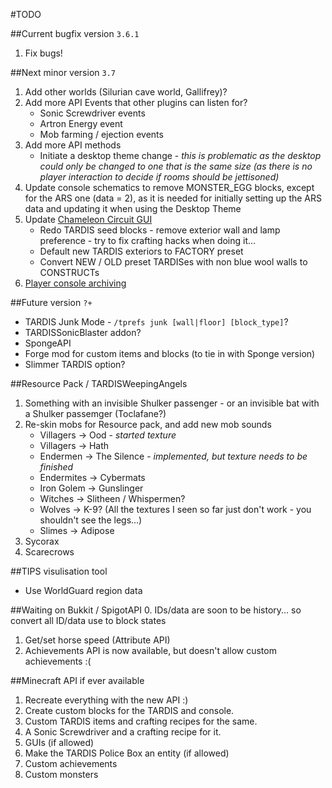 #TODO

##Current bugfix version `3.6.1`
1. Fix bugs!

##Next minor version `3.7`  
1. Add other worlds (Silurian cave world, Gallifrey)?
2. Add more API Events that other plugins can listen for?
   * Sonic Screwdriver events
   * Artron Energy event
   * Mob farming / ejection events
3. Add more API methods
   * Initiate a desktop theme change - _this is problematic as the desktop could only be changed to one that is the same size (as there is no player interaction to decide if rooms should be jettisoned)_
4. Update console schematics to remove MONSTER_EGG blocks, except for the ARS one (data = 2), as it is needed for initially setting up the ARS data and updating it when using the Desktop Theme
5. Update [Chameleon Circuit GUI](http://dev.bukkit.org/bukkit-plugins/tardis/tickets/1341-new-chameleon-circuit-gui/)
   * Redo TARDIS seed blocks - remove exterior wall and lamp preference - try to fix crafting hacks when doing it...
   * Default new TARDIS exteriors to FACTORY preset
   * Convert NEW / OLD preset TARDISes with non blue wool walls to CONSTRUCTs
6. [Player console archiving](http://dev.bukkit.org/bukkit-plugins/tardis/tickets/1201-player-console-archive-feature/)


##Future version `?+`
* TARDIS Junk Mode - `/tprefs junk [wall|floor] [block_type]`?
* TARDISSonicBlaster addon?
* SpongeAPI
* Forge mod for custom items and blocks (to tie in with Sponge version)
* Slimmer TARDIS option?

##Resource Pack / TARDISWeepingAngels
1. Something with an invisible Shulker passenger - or an invisible bat with a Shulker passemger (Toclafane?)
2. Re-skin mobs for Resource pack, and add new mob sounds
   * Villagers -> Ood - _started texture_
   * Villagers -> Hath
   * Endermen -> The Silence - _implemented, but texture needs to be finished_
   * Endermites -> Cybermats
   * Iron Golem -> Gunslinger
   * Witches -> Slitheen / Whispermen?
   * Wolves -> K-9? (All the textures I seen so far just don't work - you shouldn't see the legs...)
   * Slimes -> Adipose
 3. Sycorax
 4. Scarecrows
 
##TIPS visulisation tool
* Use WorldGuard region data

##Waiting on Bukkit / SpigotAPI
0. IDs/data are soon to be history... so convert all ID/data use to block states 
1. Get/set horse speed (Attribute API)
2. Achievements API is now available, but doesn't allow custom achievements :(

##Minecraft API if ever available
1. Recreate everything with the new API :)
2. Create custom blocks for the TARDIS and console.
3. Custom TARDIS items and crafting recipes for the same.
4. A Sonic Screwdriver and a crafting recipe for it.
5. GUIs (if allowed)
6. Make the TARDIS Police Box an entity (if allowed)
7. Custom achievements
8. Custom monsters
